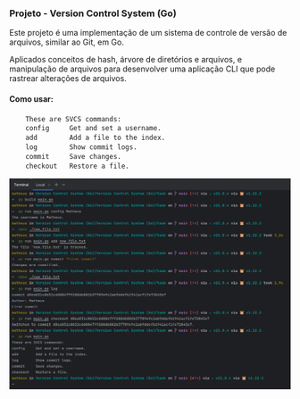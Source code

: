 ### Projeto - Version Control System (Go)

Este projeto é uma implementação de um sistema de controle de versão de arquivos, similar ao Git, em Go.

Aplicados conceitos de hash, árvore de diretórios e arquivos, e manipulação de arquivos para desenvolver uma aplicação CLI que pode rastrear alterações de arquivos.


#### Como usar:
```bash
    These are SVCS commands:
    config     Get and set a username.
    add        Add a file to the index.
    log        Show commit logs.
    commit     Save changes.
    checkout   Restore a file.
```
![CLI Commands](cli_commands.png)